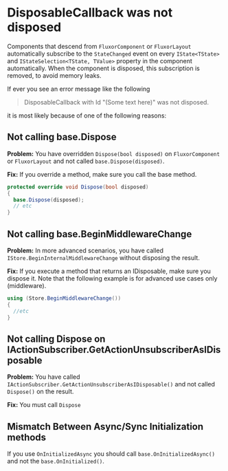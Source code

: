 # DisposableCallback was not disposed

Components that descend from `FluxorComponent` or `FluxorLayout` automatically subscribe to the
`StateChanged` event on every `IState<TState>` and `IStateSelection<TState, TValue>` property in the component automatically. When the component
is disposed, this subscription is removed, to avoid memory leaks.

If ever you see an error message like the following

> DisposableCallback with Id "(Some text here)" was not disposed.

it is most likely because of one of the following reasons:

## Not calling base.Dispose
**Problem:** You have overridden `Dispose(bool disposed)` on `FluxorComponent`
or `FluxorLayout` and not called `base.Dispose(disposed)`.

**Fix:** If you override a method, make sure you call the base method.

```c#
protected override void Dispose(bool disposed)
{
  base.Dispose(disposed);
  // etc
}
```

## Not calling base.BeginMiddlewareChange
**Problem:** In more advanced scenarios, you have called `IStore.BeginInternalMiddlewareChange` without
disposing the result.

**Fix:** If you execute a method that returns an IDisposable,
make sure you dispose it. Note that the following example is for
advanced use cases only (middleware).

```c#
using (Store.BeginMiddlewareChange())
{
  //etc
}
```

## Not calling Dispose on IActionSubscriber.GetActionUnsubscriberAsIDisposable
**Problem:** You have called `IActionSubscriber.GetActionUnsubscriberAsIDisposable()` and
not called `Dispose()` on the result.

**Fix:** You must call `Dispose`


## Mismatch Between Async/Sync Initialization methods

If you use `OnInitializedAsync` you should call `base.OnInitializedAsync()` and not the `base.OnInitialized()`.

